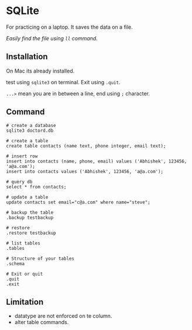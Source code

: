 # SQLite

For practicing on a laptop. It saves the data on a file.

*Easily find the file using `ll`  command.*

## Installation

On Mac its already installed.

test using `sqlite3` on terminal. Exit using `.quit`.

`...>` mean you are in between a line, end using `;` character. 

## Command

```shell script
# create a database
sqlite3 doctord.db

# create a table
create table contacts (name text, phone integer, email text);

# insert row
insert into contacts (name, phone, email) values ('Abhishek', 123456, 'a@a.com');
insert into contacts values ('Abhishek', 123456, 'a@a.com');

# query db
select * from contacts;

# update a table
update contacts set email="c@a.com" where name="steve";

# backup the table
.backup testbackup

# restore
.restore testbackup

# list tables
.tables

# Structure of your tables
.schema

# Exit or quit
.quit
.exit
```

## Limitation

- datatype are not enforced on te column.
- alter table commands.